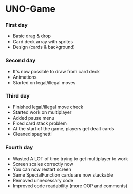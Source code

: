 # UNO-Game

### First day

- Basic drag & drop
- Card deck array with sprites
- Design (cards & background)

### Second day

- It's now possible to draw from card deck
- Animations
- Started on legal/illegal moves

### Third day

- Finished legal/illegal move check
- Started work on multiplayer
- Added pause menu
- Fixed card stack problem
- At the start of the game, players get dealt cards
- Cleaned spaghetti

### Fourth day

- Wasted A LOT of time trying to get multiplayer to work
- Screen scales correctly now
- You can now restart screen
- Same SpecialFunction cards are now stackable
- Removed unnecessary code
- Improved code readability (more OOP and comments)

